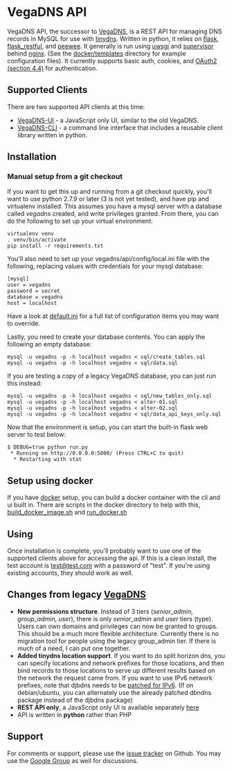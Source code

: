 # VegaDNS API

VegaDNS API, the successor to [VegaDNS](https://github.com/shupp/VegaDNS),  is a REST API for managing DNS records in MySQL for use with [tinydns](http://cr.yp.to/djbdns/blurb/overview.html).  Written in python, it relies on [flask](http://flask.pocoo.org), [flask_restful](https://flask-restful.readthedocs.org/en/0.3.4/), and [peewee](http://peewee.readthedocs.org/en/latest/).  It generally is run using [uwsgi](https://uwsgi-docs.readthedocs.org/en/latest/) and [supervisor](http://supervisord.org) behind [nginx](http://nginx.org).  (See the [docker/templates](https://github.com/shupp/VegaDNS-API/tree/master/docker/templates) directory for example configuration files).  It currently supports basic auth, cookies, and [OAuth2 (section 4.4)](https://tools.ietf.org/html/rfc6749#section-4.4) for authentication.

## Supported Clients
There are two supported API clients at this time:

* [VegaDNS-UI](https://github.com/shupp/VegaDNS-UI) - a JavaScript only UI, similar to the old VegaDNS.
* [VegaDNS-CLI](https://github.com/shupp/VegaDNS-CLI) - a command line interface that includes a reusable client library written in python.


## Installation

### Manual setup from a git checkout
If you want to get this up and running from a git checkout quickly, you'll want to use python 2.7.9 or later (3 is not yet tested), and have pip and virtualenv installed.  This assumes you have a mysql server with a database called _vegadns_ created, and write privileges granted.  From there, you can do the following to set up your virtual environment:

```
virtualenv venv
. venv/bin/activate
pip install -r requirements.txt
```

You'll also need to set up your vegadns/api/config/local.ini file with the following, replacing values with credentials for your mysql database:

```
[mysql]
user = vegadns
password = secret
database = vegadns
host = localhost
```
Have a look at [default.ini](vegadns/api/config/default.ini) for a full list of configuration items you may want to override.

Lastly, you need to create your database contents.  You can apply the following an empty database:

```
mysql -u vegadns -p -h localhost vegadns < sql/create_tables.sql
mysql -u vegadns -p -h localhost vegadns < sql/data.sql
```

If you are testing a copy of a legacy VegaDNS database, you can just run this instead:

```
mysql -u vegadns -p -h localhost vegadns < sql/new_tables_only.sql
mysql -u vegadns -p -h localhost vegadns < alter-01.sql
mysql -u vegadns -p -h localhost vegadns < alter-02.sql
mysql -u vegadns -p -h localhost vegadns < sql/data_api_keys_only.sql
```

Now that the environment is setup, you can start the built-in flask web server to test below:

```
$ DEBUG=true python run.py
 * Running on http://0.0.0.0:5000/ (Press CTRL+C to quit)
  * Restarting with stat
  ```

## Setup using docker
If you have [docker](http://docker.com) setup, you can build a docker container with the cli and ui built in.  There are scripts in the docker directory to help with this, [build_docker_image.sh](https://github.com/shupp/VegaDNS-API/blob/master/docker/build_docker_image.sh) and [run_docker.sh](https://github.com/shupp/VegaDNS-API/blob/master/docker/run_docker.sh)


## Using
Once installation is complete, you'll probably want to use one of the supported clients above for accessing the api.  If this is a clean install, the test account is test@test.com with a password of "test".  If you're using existing accounts, they should work as well.

## Changes from legacy [VegaDNS](http://github.com/shupp/VegaDNS)

* **New permissions structure**.  Instead of 3 tiers (_senior_admin, group_admin, user_), there is only _senior_admin_ and _user_ tiers (type).  Users can own domains and privileges can now be granted to groups.  This should be a much more flexible architecture.  Currently there is no migration tool for people using the legacy group_admin tier.  If there is much of a need, I can put one together.
* **Added tinydns location support**.  If you want to do split horizon dns, you can specify locations and network prefixes for those locations, and then bind records to those locations to serve up different results based on the network the request came from.  If you want to use IPv6 network prefixes, note that djbdns needs to be [patched for IPv6](http://www.fefe.de/dns/).  (If on debian/ubuntu, you can alternately use the already patched dbndns package instead of the djbdns package)
* **REST API only**, a JavaScript only UI is available separately [here](https://github.com/shupp/VegaDNS-UI)
* API is written in **python** rather than PHP

## Support
For comments or support, please use the [issue tracker](https://github.com/shupp/VegaDNS-API/issues) on Github.  You may use the [Google Group](https://groups.google.com/forum/#!forum/vegadns) as well for discussions.
